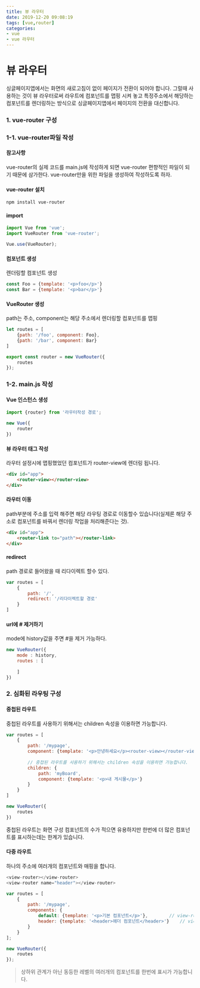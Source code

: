 ```yaml
---
title: 뷰 라우터
date: 2019-12-20 09:08:19
tags: [vue,router]
categories:
- vue
- vue 라우터
---
```


# 뷰 라우터

싱글페이지앱에서는 화면의 새로고침이 없이 페이지가 전환이 되어야 합니다. 그럴때 사용하는 것이 뷰 라우터로써 라우트에 컴포넌트를 맵핑 시켜 놓고 특정주소에서 해당하는 컴포넌트를 렌더링하는 방식으로 싱글페이지앱에서 페이지의 전환을 대신합니다.

### 1. vue-router 구성

### 1-1. vue-router파일 작성

#### 참고사항

vue-router의 실제 코드를 main.js에 작성하게 되면 vue-router 편향적인 파일이 되기 때문에 삼가한다. vue-router만을 위한 파일을 생성하여 작성하도록 하자.


#### vue-router 설치

```
npm install vue-router
```

#### import

```js
import Vue from 'vue';
import VueRouter from 'vue-router';

Vue.use(VueRouter);
```

#### 컴포넌트 생성

렌더링할 컴포넌트 생성

```js
const Foo = {template: '<p>foo</p>'}
const Bar = {template: '<p>bar</p>'}
```

#### VueRouter 생성

path는 주소, component는 해당 주소에서 렌더링할 컴포넌트를 맵핑

```js
let routes = [
    {path: '/foo', component: Foo},
    {path: '/bar', component: Bar}
]

export const router = new VueRouter({
    routes
});
```

### 1-2. main.js 작성

#### Vue 인스턴스 생성

```js
import {router} from '라우터작성 경로';

new Vue({
    router
})
```

#### 뷰 라우터 태그 작성

라우터 설정시에 맵핑했었던 컴포넌트가 router-view에 렌더링 됩니다.

```html
<div id="app">
    <router-view></router-view>
</div>
```

#### 라우터 이동

path부분에 주소를 입력 해주면 해당 라우팅 경로로 이동할수 있습니다(실제론 해당 주소로 컴포넌트를 바꿔서 렌더링 작업을 처리해준다는 것).

```html
<div id="app">
    <router-link to="path"></router-link>
</div>
```

#### redirect

path 경로로 들어왔을 때 리다이렉트 할수 있다.

```js
var routes = [
    {
        path: '/',
        redirect: '/리다이렉트할 경로'
    }
]
```

#### url에 # 제거하기

mode에 history값을 주면 #을 제거 가능하다.

```js
new VueRouter({
	mode : history,
	routes : [
	
	]
})
```

### 2. 심화된 라우팅 구성

#### 중첩된 라우트

중첩된 라우트를 사용하기 위해서는 children 속성을 이용하면 가능합니다.

```js
var routes = [
    {
        path: '/mypage',
        component: {template: '<p>안녕하세요</p><router-view></router-view>'},
        
        // 중첩된 라우트를 사용하기 위해서는 children 속성을 이용하면 가능합니다.
        children: {
            path: 'myBoard',
            component: {template: '<p>내 게시물</p>'}
        }
    }
]

new VueRouter({
    routes
})
```

중첩된 라우트는 화면 구성 컴포넌트의 수가 적으면 유용하지만 한번에 더 많은 컴포넌트를 표시하는데는 한계가 있습니다.

#### 다중 라우트

하나의 주소에 여러개의 컴포넌트와 매핑을 합니다.

```js
<view-router></view-router>
<view-router name="header"></view-router>

var routes = [
    {
        path: '/mypage',
        components: {
            default: {template: '<p>기본 컴포넌트</p>'},        // view-router에 name속성의 값을 설정하지 않으면 default
            header: {template: '<header>헤더 컴포넌트</header>'}    // view-router에 name속성의 값을 키로 하여 컴포넌트를 맵핑
        }
    }
];

new VueRouter({
    routes
});
```

> 상하위 관계가 아닌 동등한 레벨의 여러개의 컴포넌트를 한번에 표시가 가능합니다.
